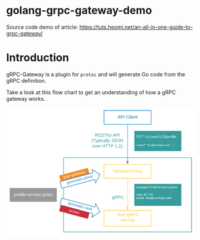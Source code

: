 # golang-grpc-gateway-demo
Source code demo of article: https://tuts.heomi.net/an-all-in-one-guide-to-grpc-gateway/

# Introduction

gRPC-Gateway is a plugin for `protoc` and will generate Go code from the gRPC definition.

Take a look at this flow chart to get an understanding of how a gRPC gateway works.

![gRPC-gatway-flow](./images/grpc-gateway-flow-chart-diagram.png)


